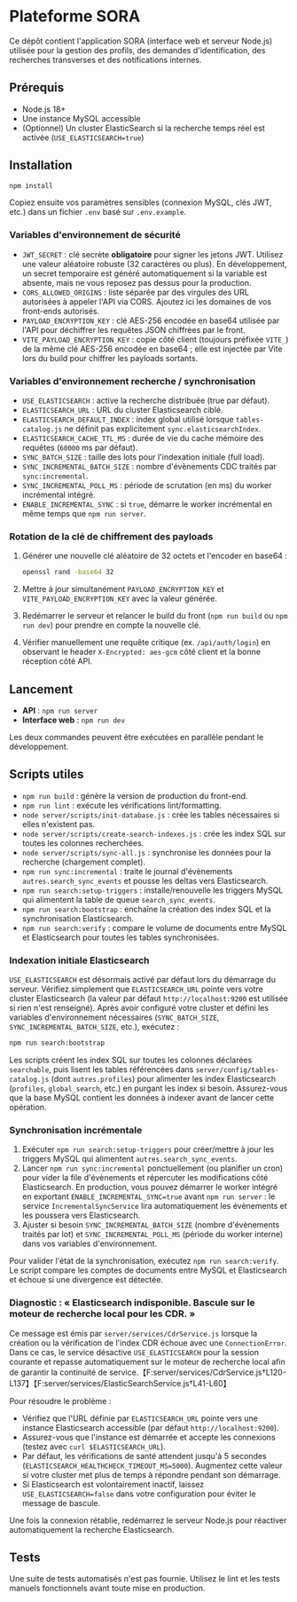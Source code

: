 # Plateforme SORA

Ce dépôt contient l'application SORA (interface web et serveur Node.js) utilisée pour la gestion des profils, des demandes d'identification, des recherches transverses et des notifications internes.

## Prérequis

- Node.js 18+
- Une instance MySQL accessible
- (Optionnel) Un cluster ElasticSearch si la recherche temps réel est activée (`USE_ELASTICSEARCH=true`)

## Installation

```bash
npm install
```

Copiez ensuite vos paramètres sensibles (connexion MySQL, clés JWT, etc.) dans un fichier `.env` basé sur `.env.example`.

### Variables d'environnement de sécurité

- `JWT_SECRET` : clé secrète **obligatoire** pour signer les jetons JWT. Utilisez une valeur aléatoire robuste (32 caractères ou plus). En développement, un secret temporaire est généré automatiquement si la variable est absente, mais ne vous reposez pas dessus pour la production.
- `CORS_ALLOWED_ORIGINS` : liste séparée par des virgules des URL autorisées à appeler l'API via CORS. Ajoutez ici les domaines de vos front-ends autorisés.
- `PAYLOAD_ENCRYPTION_KEY` : clé AES-256 encodée en base64 utilisée par l'API pour déchiffrer les requêtes JSON chiffrées par le front.
- `VITE_PAYLOAD_ENCRYPTION_KEY` : copie côté client (toujours préfixée `VITE_`) de la même clé AES-256 encodée en base64 ; elle est injectée par Vite lors du build pour chiffrer les payloads sortants.

### Variables d'environnement recherche / synchronisation

- `USE_ELASTICSEARCH` : active la recherche distribuée (true par défaut).
- `ELASTICSEARCH_URL` : URL du cluster Elasticsearch ciblé.
- `ELASTICSEARCH_DEFAULT_INDEX` : index global utilisé lorsque `tables-catalog.js` ne définit pas explicitement `sync.elasticsearchIndex`.
- `ELASTICSEARCH_CACHE_TTL_MS` : durée de vie du cache mémoire des requêtes (`60000` ms par défaut).
- `SYNC_BATCH_SIZE` : taille des lots pour l'indexation initiale (full load).
- `SYNC_INCREMENTAL_BATCH_SIZE` : nombre d'évènements CDC traités par `sync:incremental`.
- `SYNC_INCREMENTAL_POLL_MS` : période de scrutation (en ms) du worker incrémental intégré.
- `ENABLE_INCREMENTAL_SYNC` : si `true`, démarre le worker incrémental en même temps que `npm run server`.

### Rotation de la clé de chiffrement des payloads

1. Générer une nouvelle clé aléatoire de 32 octets et l'encoder en base64 :

   ```bash
   openssl rand -base64 32
   ```

2. Mettre à jour simultanément `PAYLOAD_ENCRYPTION_KEY` et `VITE_PAYLOAD_ENCRYPTION_KEY` avec la valeur générée.
3. Redémarrer le serveur et relancer le build du front (`npm run build` ou `npm run dev`) pour prendre en compte la nouvelle clé.
4. Vérifier manuellement une requête critique (ex. `/api/auth/login`) en observant le header `X-Encrypted: aes-gcm` côté client et la bonne réception côté API.

## Lancement

- **API** : `npm run server`
- **Interface web** : `npm run dev`

Les deux commandes peuvent être exécutées en parallèle pendant le développement.

## Scripts utiles

- `npm run build` : génère la version de production du front-end.
- `npm run lint` : exécute les vérifications lint/formatting.
- `node server/scripts/init-database.js` : crée les tables nécessaires si elles n'existent pas.
- `node server/scripts/create-search-indexes.js` : crée les index SQL sur toutes les colonnes recherchées.
- `node server/scripts/sync-all.js` : synchronise les données pour la recherche (chargement complet).
- `npm run sync:incremental` : traite le journal d'évènements `autres.search_sync_events` et pousse les deltas vers Elasticsearch.
- `npm run search:setup-triggers` : installe/renouvelle les triggers MySQL qui alimentent la table de queue `search_sync_events`.
- `npm run search:bootstrap` : enchaîne la création des index SQL et la synchronisation Elasticsearch.
- `npm run search:verify` : compare le volume de documents entre MySQL et Elasticsearch pour toutes les tables synchronisées.

### Indexation initiale Elasticsearch

`USE_ELASTICSEARCH` est désormais activé par défaut lors du démarrage du serveur. Vérifiez simplement que `ELASTICSEARCH_URL` pointe vers votre cluster Elasticsearch (la valeur par défaut `http://localhost:9200` est utilisée si rien n'est renseigné). Après avoir configuré votre cluster et défini les variables d'environnement nécessaires (`SYNC_BATCH_SIZE`, `SYNC_INCREMENTAL_BATCH_SIZE`, etc.), exécutez :

```bash
npm run search:bootstrap
```

Les scripts créent les index SQL sur toutes les colonnes déclarées `searchable`, puis lisent les tables référencées dans `server/config/tables-catalog.js` (dont `autres.profiles`) pour alimenter les index Elasticsearch (`profiles`, `global_search`, etc.) en purgant les index si besoin. Assurez-vous que la base MySQL contient les données à indexer avant de lancer cette opération.

### Synchronisation incrémentale

1. Exécuter `npm run search:setup-triggers` pour créer/mettre à jour les triggers MySQL qui alimentent `autres.search_sync_events`.
2. Lancer `npm run sync:incremental` ponctuellement (ou planifier un cron) pour vider la file d'évènements et répercuter les modifications côté Elasticsearch. En production, vous pouvez démarrer le worker intégré en exportant `ENABLE_INCREMENTAL_SYNC=true` avant `npm run server` : le service `IncrementalSyncService` lira automatiquement les évènements et les poussera vers Elasticsearch.
3. Ajuster si besoin `SYNC_INCREMENTAL_BATCH_SIZE` (nombre d'évènements traités par lot) et `SYNC_INCREMENTAL_POLL_MS` (période du worker interne) dans vos variables d'environnement.

Pour valider l'état de la synchronisation, exécutez `npm run search:verify`. Le script compare les comptes de documents entre MySQL et Elasticsearch et échoue si une divergence est détectée.

### Diagnostic : « Elasticsearch indisponible. Bascule sur le moteur de recherche local pour les CDR. »

Ce message est émis par `server/services/CdrService.js` lorsque la création ou la vérification de l'index CDR échoue avec une `ConnectionError`. Dans ce cas, le service désactive `USE_ELASTICSEARCH` pour la session courante et repasse automatiquement sur le moteur de recherche local afin de garantir la continuité de service.【F:server/services/CdrService.js†L120-L137】【F:server/services/ElasticSearchService.js†L41-L60】

Pour résoudre le problème :

- Vérifiez que l'URL définie par `ELASTICSEARCH_URL` pointe vers une instance Elasticsearch accessible (par défaut `http://localhost:9200`).
- Assurez-vous que l'instance est démarrée et accepte les connexions (testez avec `curl $ELASTICSEARCH_URL`).
- Par défaut, les vérifications de santé attendent jusqu'à 5 secondes (`ELASTICSEARCH_HEALTHCHECK_TIMEOUT_MS=5000`).
  Augmentez cette valeur si votre cluster met plus de temps à répondre pendant son démarrage.
- Si Elasticsearch est volontairement inactif, laissez `USE_ELASTICSEARCH=false` dans votre configuration pour éviter le message de bascule.

Une fois la connexion rétablie, redémarrez le serveur Node.js pour réactiver automatiquement la recherche Elasticsearch.

## Tests

Une suite de tests automatisés n'est pas fournie. Utilisez le lint et les tests manuels fonctionnels avant toute mise en production.
